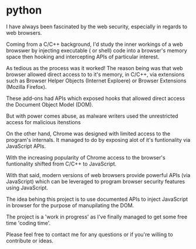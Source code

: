 # python


I have always been fascinated by the web security, especially in regards to web browsers.

Coming from a C/C++ background, I'd study the inner workings of a web browswer by injecting executable ( or shell) code into a browser's memory space then hooking and intercepting APIs of particular interest.

As tedious as the process was it worked! The reason being was that web browser allowed direct access to to it's memory, in C/C++, via extensions such as Browser Helper Objects (Internet Exploere) or Browser Extensions (Mozilla Firefox). 

These add-ons had APIs which exposed hooks that allowed direct access the Document Object Model (DOM).

But with power comes abuse, as malware writers used the unrestricted access for malicious itenstions

On the other hand, Chrome was designed with limited access to the program's internals. It managed to do by exposing alot of it's funtionality via JavaScript APIs.

With the increasing popularity of Chrome access to the browser's funtionality shifted from C/C++ to JavaScript.

With that said, modern versions of web browsers provide powerful APIs (via JavaScript) which can be leveraged to program browser security features using JavaScript.

The idea behing this project is to use documented APIs to inject JavaScript in browser for the purpose of manupilating the DOM.

The project is a 'work in progress' as I've finally managed to get some free time 'coding time'. 

Please feel free to contact me for any questions or if you're willing to contribute or ideas.

